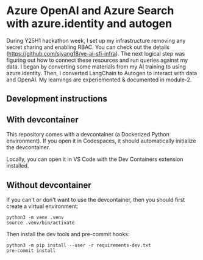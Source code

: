 # Azure OpenAI and Azure Search with azure.identity and autogen

During Y25H1 hackathon week, I set up my infrastructure removing any secret sharing and enabling RBAC. You can check out the details (https://github.com/sjyang18/ve-ai-sfi-infra). The next logical step was figuring out how to connect these resources and run queries against my data. I began by converting some materials from my AI training to using azure.identity. Then, I converted LangChain to Autogen to interact with data and OpenAI. My learnings are experiemented & documented in module-2.


## Development instructions

## With devcontainer

This repository comes with a devcontainer (a Dockerized Python environment). If you open it in Codespaces, it should automatically initialize the devcontainer.

Locally, you can open it in VS Code with the Dev Containers extension installed.

## Without devcontainer

If you can't or don't want to use the devcontainer, then you should first create a virtual environment:

```
python3 -m venv .venv
source .venv/bin/activate
```

Then install the dev tools and pre-commit hooks:

```
python3 -m pip install --user -r requirements-dev.txt
pre-commit install
```
